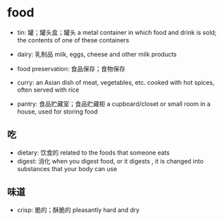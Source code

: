 # food

- tin: 罐；罐头盒；罐头 a metal container in which food and drink is sold; the contents of one of these containers
- dairy: 乳制品 milk, eggs, cheese and other milk products

- food preservation: 食品保存；食物保存
- curry: an Asian dish of meat, vegetables, etc. cooked with hot spices, often served with rice

- pantry: 食品贮藏室；食品贮藏柜 a cupboard/closet or small room in a house, used for storing food

## 吃

- dietary: 饮食的 related to the foods that someone eats
- digest: 消化 when you digest food, or it digests , it is changed into substances that your body can use

## 味道

- crisp: 脆的；酥脆的 pleasantly hard and dry
